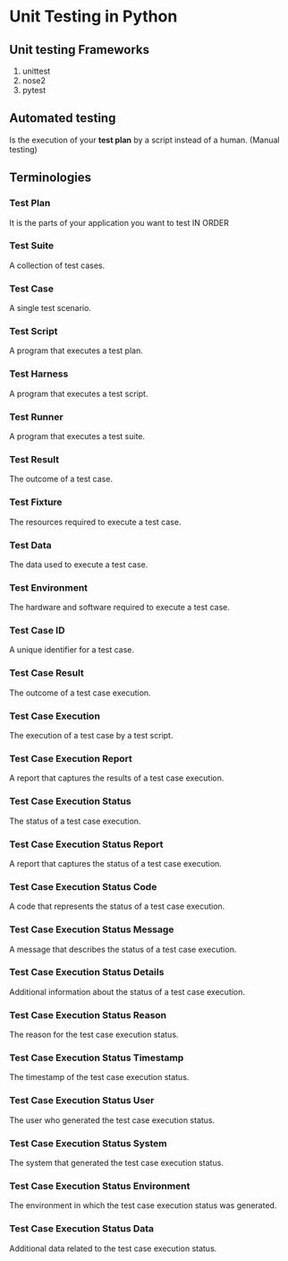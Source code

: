 # Unit Testing in Python
## Unit testing Frameworks
1. unittest
2. nose2
3. pytest

## Automated testing
Is the execution of your **test plan** by a script instead of a human. (Manual testing)

## Terminologies
### Test Plan
It is the parts of your application you want to test IN ORDER

### Test Suite
A collection of test cases.

### Test Case
A single test scenario.

### Test Script
A program that executes a test plan.

### Test Harness
A program that executes a test script.

### Test Runner
A program that executes a test suite.

### Test Result
The outcome of a test case.

### Test Fixture
The resources required to execute a test case.

### Test Data
The data used to execute a test case.

### Test Environment
The hardware and software required to execute a test case.

### Test Case ID
A unique identifier for a test case.

### Test Case Result
The outcome of a test case execution.

### Test Case Execution
The execution of a test case by a test script.

### Test Case Execution Report
A report that captures the results of a test case execution.

### Test Case Execution Status
The status of a test case execution.

### Test Case Execution Status Report
A report that captures the status of a test case execution.

### Test Case Execution Status Code
A code that represents the status of a test case execution.

### Test Case Execution Status Message
A message that describes the status of a test case execution.

### Test Case Execution Status Details
Additional information about the status of a test case execution.

### Test Case Execution Status Reason
The reason for the test case execution status.

### Test Case Execution Status Timestamp
The timestamp of the test case execution status.

### Test Case Execution Status User
The user who generated the test case execution status.

### Test Case Execution Status System
The system that generated the test case execution status.

### Test Case Execution Status Environment
The environment in which the test case execution status was generated.

### Test Case Execution Status Data
Additional data related to the test case execution status.
